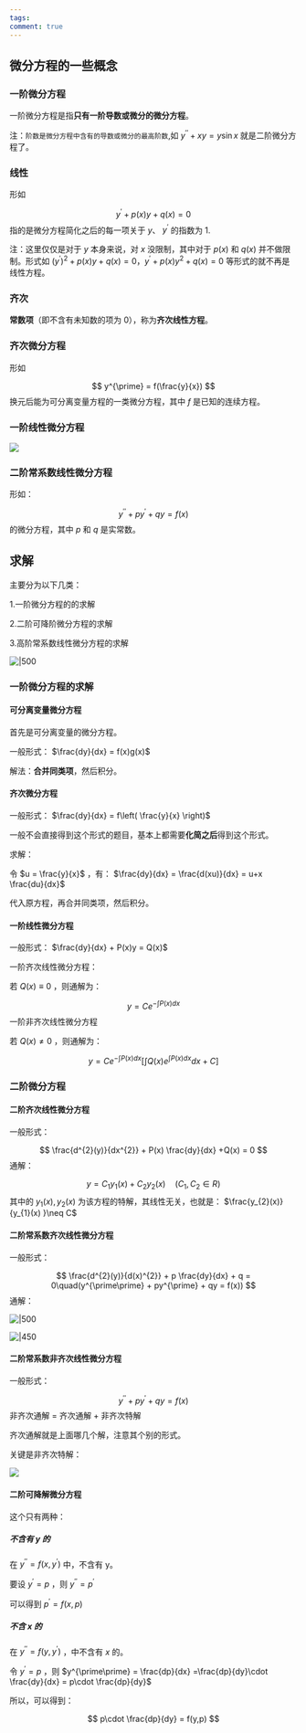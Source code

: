 ```yaml
---
tags: 
comment: true
---
```

## 微分方程的一些概念

### 一阶微分方程

一阶微分方程是指**只有一阶导数或微分的微分方程**。

注：`阶数是微分方程中含有的导数或微分的最高阶数`,如 $y^{\prime\prime}+xy=y\sin x$ 就是二阶微分方程了。

### 线性

形如

$$
y^{\prime} + p(x) y + q(x) = 0
$$
指的是微分方程简化之后的每一项关于 $y$、 $y^{\prime}$ 的指数为 $1$.

注：这里仅仅是对于 $y$ 本身来说，对 $x$ 没限制，其中对于 $p(x)$ 和 $q(x)$ 并不做限制。形式如 $(y^{\prime})^{2}+p(x)y+q(x)=0$，$y^{\prime}+p(x)y^{2}+q(x)=0$ 等形式的就不再是线性方程。

### 齐次

**常数项**（即不含有未知数的项为 $0$），称为**齐次线性方程**。

### 齐次微分方程

形如

$$
y^{\prime} = f(\frac{y}{x})
$$
换元后能为可分离变量方程的一类微分方程，其中 $f$ 是已知的连续方程。

### 一阶线性微分方程

![](imgs/Pasted%20image%2020241129083049.png)

### 二阶常系数线性微分方程

形如：

$$
y^{\prime\prime} + py^{\prime} + q y = f(x)
$$
的微分方程，其中 $p$ 和 $q$ 是实常数。

## 求解

主要分为以下几类：

1.一阶微分方程的的求解

2.二阶可降阶微分方程的求解

3.高阶常系数线性微分方程的求解

![|500](imgs/Pasted%20image%2020241129083305.png)

### 一阶微分方程的求解

#### 可分离变量微分方程

首先是可分离变量的微分方程。

一般形式： $\frac{dy}{dx} = f(x)g(x)$

解法：**合并同类项**，然后积分。

#### 齐次微分方程

一般形式： $\frac{dy}{dx} = f\left( \frac{y}{x} \right)$

一般不会直接得到这个形式的题目，基本上都需要**化简之后**得到这个形式。

求解：

令 $u = \frac{y}{x}$ ，有： $\frac{dy}{dx} = \frac{d(xu)}{dx} = u+x \frac{du}{dx}$

代入原方程，再合并同类项，然后积分。

#### 一阶线性微分方程

一般形式： $\frac{dy}{dx} + P(x)y = Q(x)$

一阶齐次线性微分方程：

若 $Q(x) \equiv 0$ ，则通解为：

$$
y = Ce^{-\int P(x)dx}
$$
一阶非齐次线性微分方程

若 $Q(x) \neq 0$ ，则通解为：

$$
y = Ce^{-\int P(x)dx}\left[\int Q(x)e^{\int P(x)dx}dx+C\right]
$$
### 二阶微分方程

#### 二阶齐次线性微分方程

一般形式：

$$
\frac{d^{2}(y)}{dx^{2}} + P(x) \frac{dy}{dx} +Q(x) = 0 
$$
通解：

$$
y = C_{1}y_{1}(x) + C_{2}y_{2}(x)\quad(C_{1},C_{2} \in R)
$$
其中的 $y_{1}(x),y_{2}(x)$ 为该方程的特解，其线性无关，也就是： $\frac{y_{2}(x)}{y_{1}(x) }\neq C$

#### 二阶常系数齐次线性微分方程

一般形式：

$$
\frac{d^{2}(y)}{d(x)^{2}} + p \frac{dy}{dx} + q = 0\quad(y^{\prime\prime} + py^{\prime} + qy = f(x))
$$
通解：

![|500](imgs/Pasted%20image%2020250319121234.png)

![|450](imgs/Pasted%20image%2020250319121307.png)

#### 二阶常系数非齐次线性微分方程

一般形式：

$$
y^{\prime\prime} + py^{\prime}+qy = f(x)
$$
非齐次通解 = 齐次通解 + 非齐次特解

齐次通解就是上面哪几个解，注意其个别的形式。

关键是非齐次特解：

![](imgs/Pasted%20image%2020250319122307.png)

#### 二阶可降解微分方程

这个只有两种：

##### 不含有 $y$ 的

在 $y^{\prime\prime} = f(x,y^{\prime})$ 中，不含有 y。

要设 $y^{\prime} = p$ ，则 $y^{\prime\prime} = p^{\prime}$

可以得到 $p^{\prime} = f(x,p)$

##### 不含 $x$ 的

在 $y^{\prime\prime} = f(y,y^{\prime})$ ，中不含有 $x$ 的。

令 $y^{\prime} = p$ ，则 $y^{\prime\prime} = \frac{dp}{dx} =\frac{dp}{dy}\cdot \frac{dy}{dx} = p\cdot \frac{dp}{dy}$

所以，可以得到：

$$
p\cdot \frac{dp}{dy} = f(y,p)
$$

